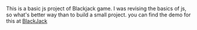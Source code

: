 This is a basic js project of Blackjack game.
I was revising the basics of js, so what's better way than to build a small project.
you can find the demo for this at [BlackJack](https://js-concepts-umber.vercel.app/)
